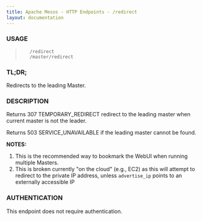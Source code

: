 ```yaml
---
title: Apache Mesos - HTTP Endpoints - /redirect
layout: documentation
---
```

<!--- This is an automatically generated file. DO NOT EDIT! --->

### USAGE ###
>        /redirect
>        /master/redirect

### TL;DR; ###
Redirects to the leading Master.

### DESCRIPTION ###
Returns 307 TEMPORARY_REDIRECT redirect to the leading master when
current master is not the leader.

Returns 503 SERVICE_UNAVAILABLE if the leading master cannot be
found.

**NOTES:**
1. This is the recommended way to bookmark the WebUI when running multiple Masters.
2. This is broken currently "on the cloud" (e.g., EC2) as this will attempt to redirect to the private IP address, unless `advertise_ip` points to an externally accessible IP


### AUTHENTICATION ###
This endpoint does not require authentication.